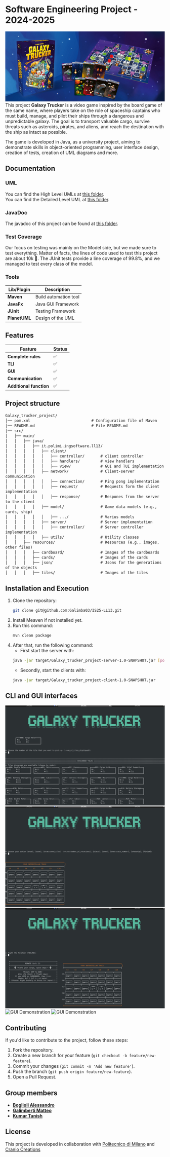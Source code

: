 # Software Engineering Project - 2024-2025

![alt text](resources/readme/images/readme_header_image.jpg)
This project __Galaxy Trucker__ is a video game inspired by the board game of the same name, where players take on the role of spaceship captains who must build, manage, and pilot their ships through a dangerous and unpredictable galaxy. The goal is to transport valuable cargo, survive threats such as asteroids, pirates, and aliens, and reach the destination with the ship as intact as possible.

The game is developed in Java, as a university project, aiming to demonstrate skills in object-oriented programming, user interface design, creation of tests, creation of UML diagrams and more.

## Documentation
### UML
You can find the High Level UMLs at [this folder](./resources/deliverables/highLevel_uml/).<br>
You can find the Detailed Level UML at [this folder](./resources/deliverables/detailedUml/).

### JavaDoc
The javadoc of this project can be found at [this folder](./resources/deliverables/javadoc/).

### Test Coverage
Our focus on testing was mainly on the Model side, but we made sure to test everything. Matter of facts, the lines of code used to test this project are about 10k 🚀.
The JUnit tests provide a line coverage of 99.8%, and we managed to test every class of the model.

### Tools
| Lib/Plugin    | Description           |
|---------------|-----------------------|
| __Maven__     | Build automation tool |
| __JavaFx__    | Java GUI Framework    |
| __JUnit__     | Testing Framework     |
| __PlanetUML__ | Design of the UML     |

## Features
| Feature                 | Status |
|-------------------------|--------|
| __Complete rules__      | ✅      |
| __TLI__                 | ✅      |
| __GUI__                 | ✅      |
| __Communication__       | ✅      |
| __Additional function__ | ✅      |

## Project structure
```shell
Galaxy_trucker_project/
│── pom.xml                           # Configuration file of Maven
│── README.md                         # File README.md
│── src/
│   ├── main/
│   │   ├── java/
│   │   │   ├── it.polimi.ingsoftware.ll13/
│   │   │   │   ├── client/
│   │   │   │   │   ├── controller/       # client controller
│   │   │   │   │   ├── handlers/         # view handlers
│   │   │   │   │   ├── view/             # GUI and TUI implementation
│   │   │   │   ├── network/              # Client-server communication
│   │   │   │   │   ├── connection/       # Ping pong implementation
│   │   │   │   │   ├── request/          # Requests form the client implementation
│   │   │   │   │   ├── response/         # Respones from the server to the client
│   │   │   │   ├── model/                # Game data models (e.g., cards, ship)
│   │   │   │   │   ├── .../              # Varius models
│   │   │   │   ├── server/               # Server implementation
│   │   │   │   │   ├── controller/       # Server controller implementation
│   │   │   │   ├── utils/                # Utility classes
│   │   ├── resources/                    # Resources (e.g., images, other files)
│   │   │   ├── cardboard/                # Images of the cardboards
│   │   │   ├── cards/                    # Images of the cards
│   │   │   ├── json/                     # Jsons for the generations of the objects
│   │   │   ├── tiles/                    # Images of the tiles
```

## Installation and Execution
1. Clone the repository:
   ```bash
   git clone git@github.com:Galimba03/IS25-LL13.git
   ```
2. Install Meaven if not installed yet.
3. Run this command:
   ```bash
   mvn clean package
   ```
4. After that, run the following command:
   - First start the server with:
   ```bash
   java -jar target/Galaxy_trucker_project-server-1.0-SNAPSHOT.jar [port_number]
   ```
   - Secondly, start the clients with:
   ```bash
   java -jar target/Galaxy_trucker_project-client-1.0-SNAPSHOT.jar
   ```

## CLI and GUI interfaces
![CLI Demonstration](resources/readme/images/cli_demonstration_1.png)
![CLI Demonstration](resources/readme/images/cli_demonstration_2.png)
![CLI Demonstration](resources/readme/images/cli_demonstration_3.png)
![GUI Demonstration](resources/readme/images/gui_demonstration_1.png)
![GUI Demonstration](resources/readme/images/gui_demonstration_2.png)

## Contributing
If you'd like to contribute to the project, follow these steps:
1. Fork the repository.
2. Create a new branch for your feature (```git checkout -b feature/new-feature```).
3. Commit your changes (```git commit -m 'Add new feature'```).
4. Push the branch (```git push origin feature/new-feature```).
5. Open a Pull Request.

## Group members
- [__Boglioli Alessandro__](https://github.com/Alessandro-Boglioli)
- [__Galimberti Matteo__](https://github.com/Galimba03)
- [__Kumar Tanish__](https://github.com/Tanishkmr)

## License
This project is developed in collaboration with [Politecnico di Milano](https://www.polimi.it) and [Cranio Creations](http://www.craniocreations.it)
